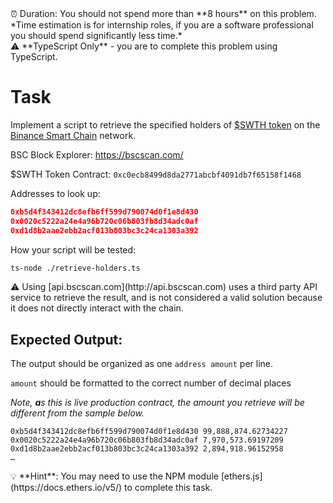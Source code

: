 <aside>
⏰ Duration: You should not spend more than **8 hours** on this problem.
*Time estimation is for internship roles, if you are a software professional you should spend significantly less time.*

</aside>

<aside>
⚠️ **TypeScript Only** - you are to complete this problem using TypeScript.

</aside>

# Task

Implement a script to retrieve the specified holders of [$SWTH token](https://bscscan.com/token/0x250b211ee44459dad5cd3bca803dd6a7ecb5d46c) on the [Binance Smart Chain](https://coinmarketcap.com/alexandria/article/what-is-binance-smart-chain) network.

BSC Block Explorer: https://bscscan.com/

$SWTH Token Contract: `0xc0ecb8499d8da2771abcbf4091db7f65158f1468`

Addresses to look up:

```json
0xb5d4f343412dc8efb6ff599d790074d0f1e8d430
0x0020c5222a24e4a96b720c06b803fb8d34adc0af
0xd1d8b2aae2ebb2acf013b803bc3c24ca1303a392
```

How your script will be tested:

```bash
ts-node ./retrieve-holders.ts
```

<aside>
⚠️ Using [api.bscscan.com](http://api.bscscan.com) uses a third party API service to retrieve the result, and is not considered a valid solution because it does not directly interact with the chain.

</aside>

## Expected Output:

The output should be organized as one `address amount` per line. 

`amount` should be formatted to the correct number of decimal places

*Note, **a**s this is live production contract, the amount you retrieve will be different from the sample below.*

```
0xb5d4f343412dc8efb6ff599d790074d0f1e8d430 99,888,874.62734227
0x0020c5222a24e4a96b720c06b803fb8d34adc0af 7,970,573.69197209
0xd1d8b2aae2ebb2acf013b803bc3c24ca1303a392 2,894,918.96152958
…
```

<aside>
💡 **Hint**: You may need to use the NPM module [ethers.js](https://docs.ethers.io/v5/) to complete this task.

</aside>